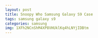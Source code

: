```yaml
---
layout: post
title: Snoopy Who Samsung Galaxy S9 Case
tags: samsung galaxy s9
categories: samsung
img: 1XFh2NCnShM4XP8VHUklKq4hLNYjIDBtm
---
```

